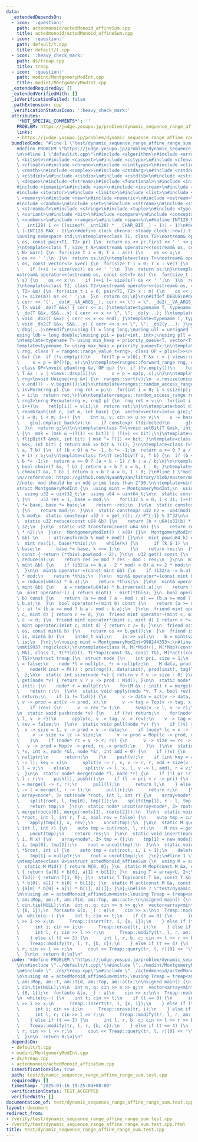 ```yaml
---
data:
  _extendedDependsOn:
  - icon: ':question:'
    path: actedmonoid/actedMonoid_affineSum.cpp
    title: actedmonoid/actedMonoid_affineSum.cpp
  - icon: ':question:'
    path: default/t.cpp
    title: default/t.cpp
  - icon: ':heavy_check_mark:'
    path: ds/treap.cpp
    title: treap
  - icon: ':question:'
    path: modint/MontgomeryModInt.cpp
    title: modint/MontgomeryModInt.cpp
  _extendedRequiredBy: []
  _extendedVerifiedWith: []
  _isVerificationFailed: false
  _pathExtension: cpp
  _verificationStatusIcon: ':heavy_check_mark:'
  attributes:
    '*NOT_SPECIAL_COMMENTS*': ''
    PROBLEM: https://judge.yosupo.jp/problem/dynamic_sequence_range_affine_range_sum
    links:
    - https://judge.yosupo.jp/problem/dynamic_sequence_range_affine_range_sum
  bundledCode: "#line 1 \"test/dynamic_sequence_range_affine_range_sum.test.cpp\"\n\
    #define PROBLEM \"https://judge.yosupo.jp/problem/dynamic_sequence_range_affine_range_sum\"\
    \n\n#line 1 \"default/t.cpp\"\n#include <algorithm>\n#include <array>\n#include\
    \ <bitset>\n#include <cassert>\n#include <cctype>\n#include <cfenv>\n#include\
    \ <cfloat>\n#include <chrono>\n#include <cinttypes>\n#include <climits>\n#include\
    \ <cmath>\n#include <complex>\n#include <cstdarg>\n#include <cstddef>\n#include\
    \ <cstdint>\n#include <cstdio>\n#include <cstdlib>\n#include <cstring>\n#include\
    \ <deque>\n#include <fstream>\n#include <functional>\n#include <initializer_list>\n\
    #include <iomanip>\n#include <ios>\n#include <iostream>\n#include <istream>\n\
    #include <iterator>\n#include <limits>\n#include <list>\n#include <map>\n#include\
    \ <memory>\n#include <new>\n#include <numeric>\n#include <ostream>\n#include <queue>\n\
    #include <random>\n#include <set>\n#include <sstream>\n#include <stack>\n#include\
    \ <streambuf>\n#include <string>\n#include <tuple>\n#include <type_traits>\n#include\
    \ <variant>\n#include <bit>\n#include <compare>\n#include <concepts>\n#include\
    \ <numbers>\n#include <ranges>\n#include <span>\n\n#define INT128_MAX (__int128)(((unsigned\
    \ __int128) 1 << ((sizeof(__int128) * __CHAR_BIT__) - 1)) - 1)\n#define INT128_MIN\
    \ (-INT128_MAX - 1)\n\n#define clock chrono::steady_clock::now().time_since_epoch().count()\n\
    \nusing namespace std;\n\ntemplate<class T1, class T2>\nostream& operator<<(ostream&\
    \ os, const pair<T1, T2> pr) {\n  return os << pr.first << ' ' << pr.second;\n\
    }\ntemplate<class T, size_t N>\nostream& operator<<(ostream& os, const array<T,\
    \ N> &arr) {\n  for(size_t i = 0; T x : arr) {\n    os << x;\n    if (++i != N)\
    \ os << ' ';\n  }\n  return os;\n}\ntemplate<class T>\nostream& operator<<(ostream&\
    \ os, const vector<T> &vec) {\n  for(size_t i = 0; T x : vec) {\n    os << x;\n\
    \    if (++i != size(vec)) os << ' ';\n  }\n  return os;\n}\ntemplate<class T>\n\
    ostream& operator<<(ostream& os, const set<T> &s) {\n  for(size_t i = 0; T x :\
    \ s) {\n    os << x;\n    if (++i != size(s)) os << ' ';\n  }\n  return os;\n\
    }\ntemplate<class T1, class T2>\nostream& operator<<(ostream& os, const map<T1,\
    \ T2> &m) {\n  for(size_t i = 0; pair<T1, T2> x : m) {\n    os << x;\n    if (++i\
    \ != size(m)) os << ' ';\n  }\n  return os;\n}\n\n#ifdef DEBUG\n#define dbg(...)\
    \ cerr << '(', _do(#__VA_ARGS__), cerr << \") = \", _do2(__VA_ARGS__)\ntemplate<typename\
    \ T> void _do(T &&x) { cerr << x; }\ntemplate<typename T, typename ...S> void\
    \ _do(T &&x, S&&...y) { cerr << x << \", \"; _do(y...); }\ntemplate<typename T>\
    \ void _do2(T &&x) { cerr << x << endl; }\ntemplate<typename T, typename ...S>\
    \ void _do2(T &&x, S&&...y) { cerr << x << \", \"; _do2(y...); }\n#else\n#define\
    \ dbg(...)\n#endif\n\nusing ll = long long;\nusing ull = unsigned long long;\n\
    using ldb = long double;\nusing pii = pair<int, int>;\nusing pll = pair<ll, ll>;\n\
    \ntemplate<typename T> using min_heap = priority_queue<T, vector<T>, greater<T>>;\n\
    template<typename T> using max_heap = priority_queue<T>;\n\ntemplate<ranges::forward_range\
    \ rng, class T = ranges::range_value_t<rng>, class OP = plus<T>>\nvoid pSum(rng\
    \ &v) {\n  if (!v.empty())\n    for(T p = v[0]; T &x : v | views::drop(1))\n \
    \     x = p = OP()(p, x);\n}\ntemplate<ranges::forward_range rng, class T = ranges::range_value_t<rng>,\
    \ class OP>\nvoid pSum(rng &v, OP op) {\n  if (!v.empty())\n    for(T p = v[0];\
    \ T &x : v | views::drop(1))\n      x = p = op(p, x);\n}\n\ntemplate<ranges::forward_range\
    \ rng>\nvoid Unique(rng &v) {\n  ranges::sort(v);\n  v.resize(unique(v.begin(),\
    \ v.end()) - v.begin());\n}\n\ntemplate<ranges::random_access_range rng>\nrng\
    \ invPerm(rng p) {\n  rng ret = p;\n  for(int i = 0; i < ssize(p); i++)\n    ret[p[i]]\
    \ = i;\n  return ret;\n}\n\ntemplate<ranges::random_access_range rng, ranges::random_access_range\
    \ rng2>\nrng Permute(rng v, rng2 p) {\n  rng ret = v;\n  for(int i = 0; i < ssize(p);\
    \ i++)\n    ret[p[i]] = v[i];\n  return ret;\n}\n\ntemplate<bool directed>\nvector<vector<int>>\
    \ readGraph(int n, int m, int base) {\n  vector<vector<int>> g(n);\n  for(int\
    \ i = 0; i < m; i++) {\n    int u, v; cin >> u >> v;\n    u -= base, v -= base;\n\
    \    g[u].emplace_back(v);\n    if constexpr (!directed)\n      g[v].emplace_back(u);\n\
    \  }\n  return g;\n}\n\ntemplate<class T>\nvoid setBit(T &msk, int bit, bool x)\
    \ {\n  msk = (msk & ~(T(1) << bit)) | (T(x) << bit);\n}\ntemplate<class T> void\
    \ flipBit(T &msk, int bit) { msk ^= T(1) << bit; }\ntemplate<class T> bool getBit(T\
    \ msk, int bit) { return msk >> bit & T(1); }\n\ntemplate<class T>\nT floorDiv(T\
    \ a, T b) {\n  if (b < 0) a *= -1, b *= -1;\n  return a >= 0 ? a / b : (a - b\
    \ + 1) / b;\n}\ntemplate<class T>\nT ceilDiv(T a, T b) {\n  if (b < 0) a *= -1,\
    \ b *= -1;\n  return a >= 0 ? (a + b - 1) / b : a / b;\n}\n\ntemplate<class T>\
    \ bool chmin(T &a, T b) { return a > b ? a = b, 1 : 0; }\ntemplate<class T> bool\
    \ chmax(T &a, T b) { return a < b ? a = b, 1 : 0; }\n#line 1 \"modint/MontgomeryModInt.cpp\"\
    \n//reference: https://github.com/NyaanNyaan/library/blob/master/modint/montgomery-modint.hpp#L10\n\
    //note: mod should be an odd prime less than 2^30.\n\ntemplate<uint32_t mod>\n\
    struct MontgomeryModInt {\n  using mint = MontgomeryModInt;\n  using i32 = int32_t;\n\
    \  using u32 = uint32_t;\n  using u64 = uint64_t;\n\n  static constexpr u32 get_r()\
    \ {\n    u32 res = 1, base = mod;\n    for(i32 i = 0; i < 31; i++)\n      res\
    \ *= base, base *= base;\n    return -res;\n  }\n\n  static constexpr u32 get_mod()\
    \ {\n    return mod;\n  }\n\n  static constexpr u32 n2 = -u64(mod) % mod; //2^64\
    \ % mod\n  static constexpr u32 r = get_r(); //-P^{-1} % 2^32\n\n  u32 a;\n\n\
    \  static u32 reduce(const u64 &b) {\n    return (b + u64(u32(b) * r) * mod) >>\
    \ 32;\n  }\n\n  static u32 transform(const u64 &b) {\n    return reduce(u64(b)\
    \ * n2);\n  }\n\n  MontgomeryModInt() : a(0) {}\n  MontgomeryModInt(const int64_t\
    \ &b) \n    : a(transform(b % mod + mod)) {}\n\n  mint pow(u64 k) const {\n  \
    \  mint res(1), base(*this);\n    while(k) {\n      if (k & 1) \n        res *=\
    \ base;\n      base *= base, k >>= 1;\n    }\n    return res;\n  }\n\n  mint inverse()\
    \ const { return (*this).pow(mod - 2); }\n\n  u32 get() const {\n    u32 res =\
    \ reduce(a);\n    return res >= mod ? res - mod : res;\n  }\n\n  mint& operator+=(const\
    \ mint &b) {\n    if (i32(a += b.a - 2 * mod) < 0) a += 2 * mod;\n    return *this;\n\
    \  }\n\n  mint& operator-=(const mint &b) {\n    if (i32(a -= b.a) < 0) a += 2\
    \ * mod;\n    return *this;\n  }\n\n  mint& operator*=(const mint &b) {\n    a\
    \ = reduce(u64(a) * b.a);\n    return *this;\n  }\n\n  mint& operator/=(const\
    \ mint &b) {\n    a = reduce(u64(a) * b.inverse().a);\n    return *this;\n  }\n\
    \n  mint operator-() { return mint() - mint(*this); }\n  bool operator==(mint\
    \ b) const {\n    return (a >= mod ? a - mod : a) == (b.a >= mod ? b.a - mod :\
    \ b.a);\n  }\n  bool operator!=(mint b) const {\n    return (a >= mod ? a - mod\
    \ : a) != (b.a >= mod ? b.a - mod : b.a);\n  }\n\n  friend mint operator+(mint\
    \ c, mint d) { return c += d; }\n  friend mint operator-(mint c, mint d) { return\
    \ c -= d; }\n  friend mint operator*(mint c, mint d) { return c *= d; }\n  friend\
    \ mint operator/(mint c, mint d) { return c /= d; }\n\n  friend ostream& operator<<(ostream&\
    \ os, const mint& b) {\n    return os << b.get();\n  }\n  friend istream& operator>>(istream&\
    \ is, mint& b) {\n    int64_t val;\n    is >> val;\n    b = mint(val);\n    return\
    \ is;\n  }\n};\n\nusing mint = MontgomeryModInt<998244353>;\n#line 1 \"ds/treap.cpp\"\
    \nmt19937 rng(clock);\n\ntemplate<class M, M(*Mid)(), M(*Mop)(const M&, const\
    \ M&), class T, T(*Tid)(), T(*Top)(const T&, const T&), M(*act)(const M&, const\
    \ T&)>\nstruct treap {\n  struct node {\n    int pri, size = 1;\n    bool rev\
    \ = false;\n    node *l = nullptr, *r = nullptr;\n    M data, prod;\n    T tag;\n\
    \    node(M init = M()) : pri(rng()), data(init), prod(init), tag(Tid()) {}\n\
    \  };\n\n  static int size(node *v) { return v ? v -> size : 0; }\n  static M\
    \ get(node *v) { return v ? v -> prod : Mid(); }\n\n  static node* build(vector<M>\
    \ init) {\n    node* r = nullptr;\n    for(M &x : init) r = merge(r, new node(x));\n\
    \    return r;\n  }\n\n  static void apply(node *v, T x, bool rev) {\n    if (!v)\
    \ return;\n    if (x != Tid()) {\n      v -> data = act(v -> data, x);\n     \
    \ v -> prod = act(v -> prod, x);\n      v -> tag = Top(v -> tag, x);\n    }\n\
    \    if (rev) {\n      v -> rev ^= 1;\n      swap(v -> l, v -> r);\n    }\n  }\n\
    \n  static void push(node *v) {\n    if (!v) return;\n    for(node* c : {v ->\
    \ l, v -> r})\n      apply(c, v -> tag, v -> rev);\n    v -> tag = Tid(), v ->\
    \ rev = false;\n  }\n\n  static void pull(node *v) {\n    if (!v) return;\n  \
    \  v -> size = 1, v -> prod = v -> data;\n    if (node* lc = v -> l; lc) {\n \
    \     v -> size += lc -> size;\n      v -> prod = Mop(lc -> prod, v -> prod);\n\
    \    }\n    if (node* rc = v -> r; rc) {\n      v -> size += rc -> size;\n   \
    \   v -> prod = Mop(v -> prod, rc -> prod);\n    }\n  }\n\n  static void split(node\
    \ *v, int x, node *&l, node *&r, int add = 0) {\n    if (!v) {\n      l = r =\
    \ nullptr;\n      return;\n    }\n    push(v);\n    if (int key = add + size(v\
    \ -> l); key < x)\n      split(v -> r, x, v -> r, r, add + size(v -> l) + 1),\
    \ l = v;\n    else\n      split(v -> l, x, l, v -> l, add), r = v;\n    pull(v);\n\
    \  }\n\n  static node* merge(node *l, node *r) {\n    if (!l or !r) return l ?\
    \ l : r;\n    push(l), push(r);\n    if (l -> pri < r -> pri) {\n      l -> r\
    \ = merge(l -> r, r);\n      pull(l);\n      return l;\n    } else {\n      r\
    \ -> l = merge(l, r -> l);\n      pull(r);\n      return r;\n    }\n  }\n\n  static\
    \ array<node*, 3> cut(node *root, int l, int r) {\n    array<node*, 3> tmp = {};\n\
    \    split(root, l, tmp[0], tmp[1]);\n    split(tmp[1], r - l, tmp[1], tmp[2]);\n\
    \    return tmp;\n  }\n\n  static node* uncut(array<node*, 3> roots) {\n    return\
    \ merge(roots[0], merge(roots[1], roots[2]));\n  }\n\n  static void modify(node\
    \ *root, int l, int r, T x, bool rev = false) {\n    auto tmp = cut(root, l, r);\n\
    \    apply(tmp[1], x, rev);\n    uncut(tmp);\n  }\n\n  static M query(node *root,\
    \ int l, int r) {\n    auto tmp = cut(root, l, r);\n    M res = get(tmp[1]);\n\
    \    uncut(tmp);\n    return res;\n  }\n\n  static void insert(node *&root, int\
    \ i, M x) {\n    array<node*, 3> tmp = {};\n    tmp[1] = new node(x);\n    split(root,\
    \ i, tmp[0], tmp[2]);\n    root = uncut(tmp);\n  }\n\n  static void erase(node\
    \ *&root, int i) {\n    auto tmp = cut(root, i, i + 1);\n    delete tmp[1];\n\
    \    tmp[1] = nullptr;\n    root = uncut(tmp);\n  }\n};\n#line 1 \"actedmonoid/actedMonoid_affineSum.cpp\"\
    \ntemplate<class U>\nstruct actedMonoid_affineSum {\n  using M = array<U, 2>;\n\
    \  static M Mid() { return M{0, 0}; }\n  static M Mop(const M &a, const M &b)\
    \ { return {a[0] + b[0], a[1] + b[1]}; }\n  using T = array<U, 2>;\n  static T\
    \ Tid() { return T{1, 0}; }\n  static T Top(const T &a, const T &b) { return T{a[0]\
    \ * b[0], a[1] * b[0] + b[1]}; }\n  static M act(const M &a, const T &b) { return\
    \ {a[0] * b[0] + a[1] * b[1], a[1]}; }\n};\n#line 7 \"test/dynamic_sequence_range_affine_range_sum.test.cpp\"\
    \n\nusing am = actedMonoid_affineSum<mint>;\nusing Treap = treap<am::M, am::Mid,\
    \ am::Mop, am::T, am::Tid, am::Top, am::act>;\n\nsigned main() {\n  ios::sync_with_stdio(false),\
    \ cin.tie(NULL);\n\n  int n, q; cin >> n >> q;\n  vector<array<mint, 2>> a(n,\
    \ {0, 1});\n  for(auto &[x, _] : a)\n    cin >> x;\n\n  Treap::node* tr = Treap::build(a);\n\
    \n  while(q--) {\n    int t; cin >> t;\n    if (t == 0) {\n      int i, x; cin\
    \ >> i >> x;\n      Treap::insert(tr, i, {x, 1});\n    } else if (t == 1) {\n\
    \      int i; cin >> i;\n      Treap::erase(tr, i);\n    } else if (t == 2) {\n\
    \      int l, r; cin >> l >> r;\n      Treap::modify(tr, l, r, am::Tid(), true);\n\
    \    } else if (t == 3) {\n      int l, r, b, c; cin >> l >> r >> b >> c;\n  \
    \    Treap::modify(tr, l, r, {b, c});\n    } else if (t == 4) {\n      int l,\
    \ r; cin >> l >> r;\n      cout << Treap::query(tr, l, r)[0] << '\\n';\n    }\n\
    \  }\n\n  return 0;\n}\n"
  code: "#define PROBLEM \"https://judge.yosupo.jp/problem/dynamic_sequence_range_affine_range_sum\"\
    \n\n#include \"../default/t.cpp\"\n#include \"../modint/MontgomeryModInt.cpp\"\
    \n#include \"../ds/treap.cpp\"\n#include \"../actedmonoid/actedMonoid_affineSum.cpp\"\
    \n\nusing am = actedMonoid_affineSum<mint>;\nusing Treap = treap<am::M, am::Mid,\
    \ am::Mop, am::T, am::Tid, am::Top, am::act>;\n\nsigned main() {\n  ios::sync_with_stdio(false),\
    \ cin.tie(NULL);\n\n  int n, q; cin >> n >> q;\n  vector<array<mint, 2>> a(n,\
    \ {0, 1});\n  for(auto &[x, _] : a)\n    cin >> x;\n\n  Treap::node* tr = Treap::build(a);\n\
    \n  while(q--) {\n    int t; cin >> t;\n    if (t == 0) {\n      int i, x; cin\
    \ >> i >> x;\n      Treap::insert(tr, i, {x, 1});\n    } else if (t == 1) {\n\
    \      int i; cin >> i;\n      Treap::erase(tr, i);\n    } else if (t == 2) {\n\
    \      int l, r; cin >> l >> r;\n      Treap::modify(tr, l, r, am::Tid(), true);\n\
    \    } else if (t == 3) {\n      int l, r, b, c; cin >> l >> r >> b >> c;\n  \
    \    Treap::modify(tr, l, r, {b, c});\n    } else if (t == 4) {\n      int l,\
    \ r; cin >> l >> r;\n      cout << Treap::query(tr, l, r)[0] << '\\n';\n    }\n\
    \  }\n\n  return 0;\n}\n"
  dependsOn:
  - default/t.cpp
  - modint/MontgomeryModInt.cpp
  - ds/treap.cpp
  - actedmonoid/actedMonoid_affineSum.cpp
  isVerificationFile: true
  path: test/dynamic_sequence_range_affine_range_sum.test.cpp
  requiredBy: []
  timestamp: '2025-01-16 19:25:04+08:00'
  verificationStatus: TEST_ACCEPTED
  verifiedWith: []
documentation_of: test/dynamic_sequence_range_affine_range_sum.test.cpp
layout: document
redirect_from:
- /verify/test/dynamic_sequence_range_affine_range_sum.test.cpp
- /verify/test/dynamic_sequence_range_affine_range_sum.test.cpp.html
title: test/dynamic_sequence_range_affine_range_sum.test.cpp
---
```


